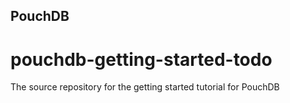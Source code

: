 ## PouchDB

pouchdb-getting-started-todo
============================

The source repository for the getting started tutorial for PouchDB
